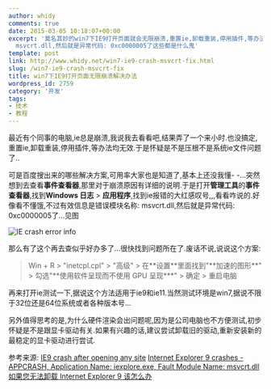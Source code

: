 ```yaml
---
author: whidy
comments: true
date: 2015-03-05 10:18:07+00:00
excerpt: '莫名其妙的win7下IE9打开页面就会无限崩溃,重置ie,卸载重装,停用插件,等办法均无效.最后通过设置"使用软件呈现而不使用 GPU 呈现*"修好了,还真是奇怪呢,也不知道错误模块名称:
  msvcrt.dll,然后就是异常代码: 0xc0000005了这些都是什么鬼'
template: post
link: http://www.whidy.net/win7-ie9-crash-msvcrt-fix.html
slug: /win7-ie9-crash-msvcrt-fix
title: win7下IE9打开页面无限崩溃解决办法
wordpress_id: 2759
category: '开发'
tags:
- 技术
- 教程
---
```


最近有个同事的电脑,ie总是崩溃,我说我去看看吧,结果弄了一个来小时.也没搞定,重置ie,卸载重装,停用插件,等办法均无效.于是怀疑是不是压根不是系统ie文件问题了..

可是百度搜出来的哪些解决方案,可用率大家也是知道了,基本上还没我懂- -...突然想到去查看**事件查看器**,那里对于崩溃原因有详细的说明.于是打开**管理工具**的**事件查看器**,找到**Windows 日志** > **应用程序**,找到ie报错的大红感叹号,,,看看咋说的.好像看不懂饿,不过有效信息是错误模块名称: msvcrt.dll,然后就是异常代码: 0xc0000005了...见图

![IE crash error info](http://www.whidy.net/wp-content/uploads/2015/03/IE_ERROR-400x445.png)

那么有了这个再去查似乎好办多了...很快找到问题所在了.废话不说,说说这个方案:


<blockquote>Win + R > "inetcpl.cpl" > "高级" > 在**设置**里面找到"**加速的图形**" > 勾选"**使用软件呈现而不使用 GPU 呈现***" > 确定 > 重启电脑</blockquote>


再来打开ie测试一下,据说这个方法适用于ie9和ie11.当然测试环境是win7,据说不限于32位还是64位系统或者各种版本号...

另外值得思考的是,为什么硬件渲染会出问题呢,因为是公司电脑也不方便测试,初步怀疑是不是跟显卡驱动有关.如果有兴趣的话,建议尝试卸载旧的驱动,重新安装新的最稳定的显卡驱动进行尝试.

参考来源:
[IE9 crash after opening any site](https://social.technet.microsoft.com/Forums/ie/en-US/cc4c40c1-9222-4819-b2c7-5222cb283f26/ie9-crash-after-opening-any-site)
[Internet Explorer 9 crashes - APPCRASH, Application Name: iexplore.exe, Fault Module Name: msvcrt.dll](http://answers.microsoft.com/en-us/ie/forum/ie9-windows_vista/internet-explorer-9-crashes-appcrash-application/dddd387e-be6a-e011-8dfc-68b599b31bf5)
[如果您无法卸载 Internet Explorer 9 该怎么办](http://support.microsoft.com/kb/2579295)
